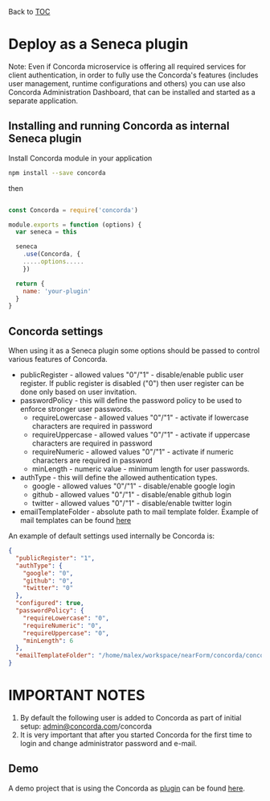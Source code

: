 Back to [TOC](../Readme.md)

# Deploy as a Seneca plugin

Note: Even if Concorda microservice is offering all required services for client authentication, in order to fully use the 
Concorda's features (includes user management, runtime configurations and others) you can use also Concorda Administration Dashboard, 
that can be installed and started as a separate application.

## Installing and running Concorda as internal Seneca plugin

Install Concorda module in your application

```sh
npm install --save concorda
```

then

```javascript

const Concorda = require('concorda')

module.exports = function (options) {
  var seneca = this

  seneca
    .use(Concorda, {
    .....options.....
    })

  return {
    name: 'your-plugin'
  }
}

```


## Concorda settings

When using it as a Seneca plugin some options should be passed to control various features of Concorda.

 * publicRegister - allowed values "0"/"1" - disable/enable public user register. If public register is disabled ("0") then user register can be done only based on user invitation.
 * passwordPolicy - this will define the password policy to be used to enforce stronger user passwords.
    * requireLowercase - allowed values "0"/"1" - activate if lowercase characters are required in password
    * requireUppercase - allowed values "0"/"1" - activate if uppercase characters are required in password
    * requireNumeric - allowed values "0"/"1" - activate if numeric characters are required in password
    * minLength - numeric value - minimum length for user passwords.
 * authType - this will define the allowed authentication types.
    * google - allowed values "0"/"1" - disable/enable google login
    * github - allowed values "0"/"1" - disable/enable github login
    * twitter - allowed values "0"/"1" - disable/enable twitter login
 * emailTemplateFolder - absolute path to mail template folder. Example of mail templates can be found [here](https://github.com/Concorda/concorda/tree/master/lib/email-templates)
   
An example of default settings used internally be Concorda is:

```json
{
  "publicRegister": "1",
  "authType": {
    "google": "0",
    "github": "0",
    "twitter": "0"
  },
  "configured": true,
  "passwordPolicy": {
    "requireLowercase": "0",
    "requireNumeric": "0",
    "requireUppercase": "0",
    "minLength": 6
  },
  "emailTemplateFolder": "/home/malex/workspace/nearForm/concorda/concorda/lib/email-templates/"
}
```


IMPORTANT NOTES
===============

1. By default the following user is added to Concorda as part of initial setup: admin@concorda.com/concorda
2. It is very important that after you started Concorda for the first time to login and change administrator password and e-mail.

## Demo

A demo project that is using the Concorda as [plugin](https://github.com/Concorda/concorda-client-demo/blob/master/start_plugin.js) can be found [here](https://github.com/Concorda/concorda-client-demo).
